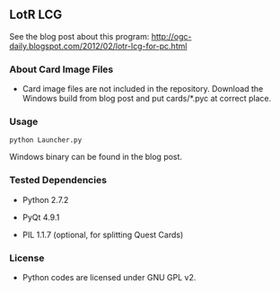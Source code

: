 ## LotR LCG

See the blog post about this program:
http://ogc-daily.blogspot.com/2012/02/lotr-lcg-for-pc.html


### About Card Image Files

* Card image files are not included in the repository. Download the Windows build from blog post and put cards/*.pyc at correct place.


### Usage

`python Launcher.py`

Windows binary can be found in the blog post.


### Tested Dependencies

* Python 2.7.2

* PyQt   4.9.1

* PIL    1.1.7  (optional, for splitting Quest Cards)


### License

* Python codes are licensed under GNU GPL v2.
